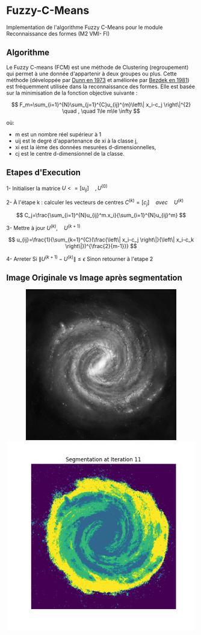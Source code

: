 # Fuzzy-C-Means
Implementation de l'algorithme Fuzzy C-Means pour le module Reconnaissance des formes (M2 VMI- FI)

## Algorithme
Le Fuzzy C-means (FCM) est une méthode de Clustering (regroupement) qui permet à une donnée d'appartenir à deux groupes ou plus. 
Cette méthode (développée par [Dunn en 1973](https://doi.org/10.1080/01969727308546046) et améliorée par [Bezdek en 1981](https://doi.org/10.1007/978-1-4757-0450-1)) est fréquemment utilisée dans la reconnaissance des formes. Elle est basée sur la minimisation de la fonction objective suivante :

$$ F_m=\sum_{i=1}^{N}\sum_{j=1}^{C}u_{ij}^{m}\left\| x_i-c_j \right\|^{2}  \quad , \quad   1\le m\le \infty $$

où:
- m est un nombre réel supérieur à 1
- uij est le degré d'appartenance de xi à la classe j, 
- xi est la ième des données mesurées d-dimensionnelles, 
- cj est le centre d-dimensionnel de la classe.

## Etapes d'Execution

1- Initialiser la matrice $U<=[u_{ij}] \quad , U^{(0)}$

2- À l'étape k : calculer les vecteurs de centres $C^{(k)}=[c_j] \quad avec \quad U^{(k)}$

  $$ C_j=\frac{\sum_{i=1}^{N}u_{ij}^m.x_i}{\sum_{i=1}^{N}u_{ij}^m} $$

3- Mettre à jour $U^{(k)}, \quad U^{(k+1)}$

$$ u_{ij}=\frac{1}{\sum_{k=1}^{C}(\frac{\left\| x_i-c_j \right\|}{\left\| x_i-c_k \right\|})^{\frac{2}{m-1}}} $$

4- Arreter Si $\left\| U^{(k+1)}-U^{(k)} \right\|\le \epsilon$ 
    Sinon retourner à l'etape 2

## Image Originale vs Image après segmentation

<div align="center">
  <img src="https://github.com/Malekbennabi3/Fuzzy-C-Means/blob/main/milky-way-nvg.jpg" width="400" height="400">
  <img src="https://github.com/Malekbennabi3/Fuzzy-C-Means/blob/main/Images%20segmentees/segmentation_iter_11.png" width="500" height=500">
</div>

